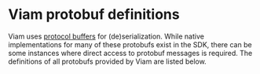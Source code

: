 # Viam protobuf definitions

Viam uses [protocol buffers](https://protobuf.dev/) for (de)serialization. While native implementations for many of these protobufs exist in the SDK, there can be some instances where direct access to protobuf messages is required. The definitions of all protobufs provided by Viam are listed below.
